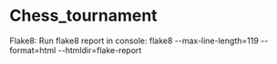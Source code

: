 # Chess_tournament
 
Flake8:
Run flake8 report in console:
 flake8 --max-line-length=119 --format=html --htmldir=flake-report
